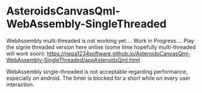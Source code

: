 # AsteroidsCanvasQml-WebAssembly-SingleThreaded

WebAssembly multi-threaded is not working yet.... Work in Progress....
Play the signle threaded version here online (some time hopefully multi-threaded will work soon): 
https://nepa1234software.github.io/AsteroidsCanvasQml-WebAssembly-SingleThreaded/appAsteroidsQml.html

WebAssembly single-threaded is not acceptable regarding performance, especially on android. The timer is blocked for a short while on every user interaction. 
